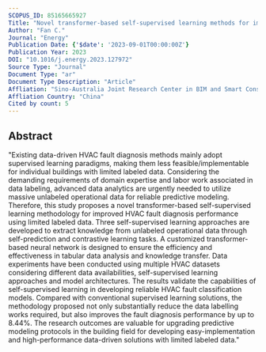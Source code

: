 ```yaml
---
SCOPUS_ID: 85165665927
Title: "Novel transformer-based self-supervised learning methods for improved HVAC fault diagnosis performance with limited labeled data"
Author: "Fan C."
Journal: "Energy"
Publication Date: {'$date': '2023-09-01T00:00:00Z'}
Publication Year: 2023
DOI: "10.1016/j.energy.2023.127972"
Source Type: "Journal"
Document Type: "ar"
Document Type Description: "Article"
Affliation: "Sino-Australia Joint Research Center in BIM and Smart Construction"
Affliation Country: "China"
Cited by count: 5
---
```


## Abstract
"Existing data-driven HVAC fault diagnosis methods mainly adopt supervised learning paradigms, making them less feasible/implementable for individual buildings with limited labeled data. Considering the demanding requirements of domain expertise and labor work associated in data labeling, advanced data analytics are urgently needed to utilize massive unlabeled operational data for reliable predictive modeling. Therefore, this study proposes a novel transformer-based self-supervised learning methodology for improved HVAC fault diagnosis performance using limited labeled data. Three self-supervised learning approaches are developed to extract knowledge from unlabeled operational data through self-prediction and contrastive learning tasks. A customized transformer-based neural network is designed to ensure the efficiency and effectiveness in tabular data analysis and knowledge transfer. Data experiments have been conducted using multiple HVAC datasets considering different data availabilities, self-supervised learning approaches and model architectures. The results validate the capabilities of self-supervised learning in developing reliable HVAC fault classification models. Compared with conventional supervised learning solutions, the methodology proposed not only substantially reduce the data labelling works required, but also improves the fault diagnosis performance by up to 8.44%. The research outcomes are valuable for upgrading predictive modeling protocols in the building field for developing easy-implementation and high-performance data-driven solutions with limited labeled data."

